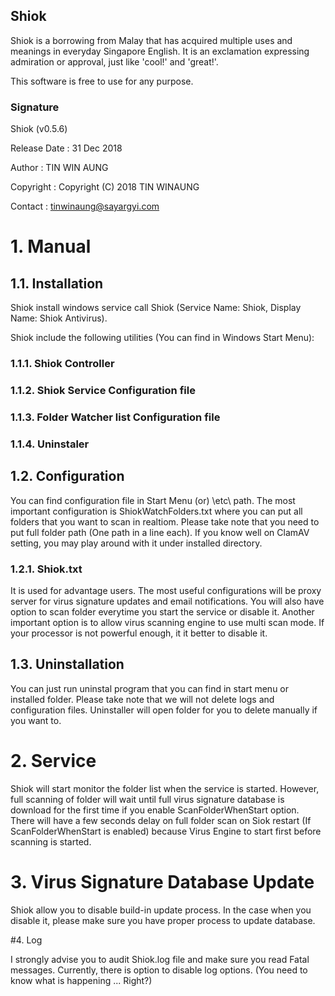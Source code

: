 ## Shiok

Shiok is a borrowing from Malay that has acquired multiple uses and meanings in everyday Singapore English. It is an exclamation expressing admiration or approval, just like 'cool!' and 'great!'.

This software is free to use for any purpose.

### Signature

Shiok (v0.5.6)

Release Date	: 31 Dec 2018

Author			  : TIN WIN AUNG

Copyright	  	: Copyright (C) 2018 TIN WINAUNG

Contact		  	: tinwinaung@sayargyi.com

# 1. Manual

## 1.1. Installation

Shiok install windows service call Shiok (Service Name: Shiok, Display Name: Shiok Antivirus).

Shiok include the following utilities (You can find in Windows Start Menu):

### 1.1.1. Shiok Controller
### 1.1.2. Shiok Service Configuration file
### 1.1.3. Folder Watcher list Configuration file
### 1.1.4. Uninstaler

## 1.2. Configuration

You can find configuration file in Start Menu (or) <Install Folder>\etc\ path.
The most important configuration is ShiokWatchFolders.txt where you can put all folders that you want to scan in realtiom. Please take note that you need to put full folder path (One path in a line each).
If you know well on ClamAV setting, you may play around with it under installed directory.

### 1.2.1. Shiok.txt 

It is used for advantage users. The most useful configurations will be proxy server for virus signature updates and email notifications.
You will also have option to scan folder everytime you start the service or disable it. Another important option is to allow virus scanning engine to use multi scan mode. If your processor is not powerful enough, it it better to disable it.

## 1.3. Uninstallation

You can just run uninstal program that you can find in start menu or installed folder. Please take note that we will not delete logs and configuration files. Uninstaller will open folder for you to delete manually if you want to.

# 2. Service

Shiok will start monitor the folder list when the service is started. However, full scanning of folder will wait until full virus signature database is download for the first time if you enable ScanFolderWhenStart option.
There will have a few seconds delay on full folder scan on Siok restart (If ScanFolderWhenStart is enabled) because Virus Engine to start first before scanning is started.

# 3. Virus Signature Database Update

Shiok allow you to disable build-in update process. In the case when you disable it, please make sure you have proper process to update database.

#4. Log

I strongly advise you to audit Shiok.log file and make sure you read Fatal messages.
Currently, there is option to disable log options. (You need to know what is happening ... Right?)


